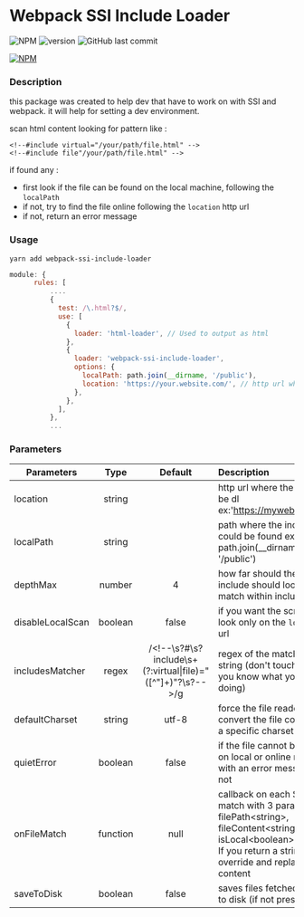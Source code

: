 # Webpack SSI Include Loader

![NPM](https://img.shields.io/npm/l/webpack-ssi-include-loader) ![version](https://img.shields.io/github/v/release/SylRob/webpack-ssi-include-loader) ![GitHub last commit](https://img.shields.io/github/last-commit/SylRob/webpack-ssi-include-loader)

[![NPM](https://nodei.co/npm/webpack-ssi-include-loader.png?downloads=true&downloadRank=true&stars=true)](https://www.npmjs.com/package/webpack-ssi-include-loader)


### Description
this package was created to help dev that have to work on with SSI and webpack.
it will help for setting a dev environment.

scan html content looking for pattern like :
```
<!--#include virtual="/your/path/file.html" -->
<!--#include file"/your/path/file.html" -->
```

if found any :
 - first look if the file can be found on the local machine, following the `localPath`
 - if not, try to find the file online following the `location` http url
 - if not, return an error message

### Usage
```
yarn add webpack-ssi-include-loader
```

```js
module: {
      rules: [
          ....
          {
            test: /\.html?$/,
            use: [
              {
                loader: 'html-loader', // Used to output as html
              },
              {
                loader: 'webpack-ssi-include-loader',
                options: {
                  localPath: path.join(__dirname, '/public'),
                  location: 'https://your.website.com/', // http url where the file can be dl
                },
              },
            ],
          },
          ...
```


### Parameters
| Parameters       | Type          | Default        | Description   |
| ---------------- |:-------------:|:--------------:| :------------ |
| location         | string        |                | http url where the file can be dl ex:'https://mywebsite.com/'  |
| localPath        | string        |                | path where the include files could be found ex: path.join(__dirname, '/public') |
| depthMax         | number        |    4           | how far should the SSI include should look for match within included files |
| disableLocalScan | boolean       |    false       | if you want the script to look only on the `location` url |
| includesMatcher  | regex         | /&lt;!--\s?#\s?include\s+(?:virtual&#124;file)=&quot;([^&quot;]+)&quot;?\s?--&gt;/g | regex of the matching string (don't touch unless you know what you are doing) |
| defaultCharset   | string        |    utf-8       | force the file reader to convert the file content into a specific charset |
| quietError       | boolean       |    false       | if the file cannot be found on local or online replace it with an error message or not |
| onFileMatch      | function      |    null        | callback on each SSI line match with 3 parameters : filePath&#60;string&#62;, fileContent&#60;string&#62;, isLocal&#60;boolean&#62;.<br> If you return a string it will override and replace the content |
| saveToDisk   | boolean        |    false       | saves files fetched online to disk (if not present) |
